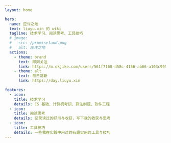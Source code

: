 ```yaml
---
layout: home

hero:
  name: 应许之地
  text: liuyu.xin 的 wiki
  tagline: 技术学习、阅读思考、工具技巧
  # image:
  #   src: /promiseland.png
  #   alt: 应许之地
  actions:
    - theme: brand
      text: 即刻关注
      link: https://m.okjike.com/users/561f7160-d58c-4156-ab66-a103c9955e52
    - theme: alt
      text: 每日常新
      link: https://day.liuyu.xin

features:
  - icon: 
    title: 技术学习
    details: CS 基础、计算机考研、算法刷题、软件工程
  - icon: 
    title: 阅读思考
    details: 记录读过的好书与收获，写下我的收获与思考
  - icon: 
    title: 工具技巧
    details: 一些我在实践中用过的有趣实用的工具与技巧
---
```

